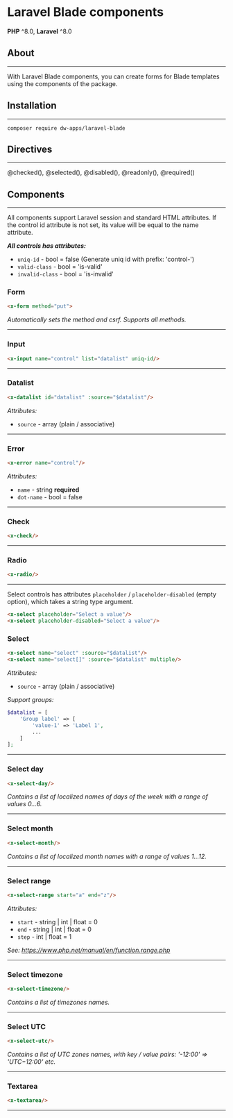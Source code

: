 # Laravel Blade components

**PHP** ^8.0, **Laravel** ^8.0

## About

---

With Laravel Blade components, you can create forms for Blade templates using the components of the package.

## Installation

---

```injectablephp
composer require dw-apps/laravel-blade
```

## Directives

---

@checked(), @selected(), @disabled(), @readonly(), @required()

## Components

---

All components support Laravel session and standard HTML attributes.
If the control id attribute is not set, its value will be equal to the name attribute.

***All controls has attributes:***
* `uniq-id` - bool = false (Generate uniq id with prefix: 'control-')
* `valid-class` - bool = 'is-valid' 
* `invalid-class` - bool = 'is-invalid'

### Form
```html
<x-form method="put">
``` 
_Automatically sets the method and csrf. Supports all methods._

---

### Input
```html
<x-input name="control" list="datalist" uniq-id/>
```

---

### Datalist

```html
<x-datalist id="datalist" :source="$datalist"/>
```
_Attributes:_
* `source` - array (plain / associative)

---

### Error

```html
<x-error name="control"/>
```

_Attributes:_
* `name` - string **required**
* `dot-name` - bool = false

---

### Check
```html
<x-check/>
```

---

### Radio
```html
<x-radio/>
```

---

Select controls has attributes `placeholder` / `placeholder-disabled` (empty option), which takes a string type argument.
```html
<x-select placeholder="Select a value"/>
<x-select placeholder-disabled="Select a value"/>
```

### Select
```html
<x-select name="select" :source="$datalist"/>
<x-select name="select[]" :source="$datalist" multiple/>
```
_Attributes:_

* `source` - array (plain / associative)

_Support groups:_ 
```php
$datalist = [
    'Group label' => [
        'value-1' => 'Label 1',
        ...
    ]
];
```

---

### Select day
```html
<x-select-day/>
```
_Contains a list of localized names of days of the week with a range of values 0...6._

---

### Select month
```html
<x-select-month/>
```
_Contains a list of localized month names with a range of values 1...12._

---

### Select range
```html
<x-select-range start="a" end="z"/>
```
_Attributes:_
* `start` - string | int | float = 0
* `end` - string | int | float = 0
* `step` - int | float = 1

_See: https://www.php.net/manual/en/function.range.php_

---

### Select timezone
```html
<x-select-timezone/>
```
_Contains a list of timezones names._

---

### Select UTC
```html
<x-select-utc/>
```
_Contains a list of UTC zones names, with key / value pairs: '-12:00' => 'UTC−12:00' etc._

---

### Textarea
```html
<x-textarea/>
```

---
